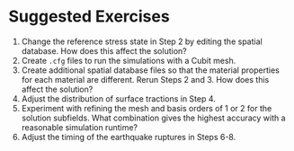 # Suggested Exercises

1. Change the reference stress state in Step 2 by editing the spatial database. How does this affect the solution?
2. Create `.cfg` files to run the simulations with a Cubit mesh.
3. Create additional spatial database files so that the material properties for each material are different. Rerun Steps 2 and 3. How does this affect the solution?
4. Adjust the distribution of surface tractions in Step 4.
5. Experiment with refining the mesh and basis orders of 1 or 2 for the solution subfields. What combination gives the highest accuracy with a reasonable simulation runtime?
6. Adjust the timing of the earthquake ruptures in Steps 6-8.
